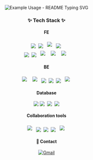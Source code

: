 <p align="center">
  <img src="https://readme-typing-svg.demolab.com/?lines=Welcome+to+UZYHU's+Github+💻;Please+Enjoy+in+my+Github+🍀!&font=Fira%20Code&center=true&width=380&height=50&duration=3000&pause=1500" alt="Example Usage - README Typing SVG">
</p>

<h3 align="center">✨ Tech Stack ✨</h3>
<h4 align="center">FE</h4>
<div align="center">
  <img src="https://img.shields.io/badge/react-20232a.svg?style=for-the-badge&logo=react&logoColor=61DAFB" />&nbsp
  <img src="https://img.shields.io/badge/javascript-F7DF1E.svg?style=for-the-badge&logo=javascript&logoColor=20232a" />&nbsp
  <img src="https://img.shields.io/badge/typescript-007ACC.svg?style=for-the-badge&logo=typescript&logoColor=white" style="margin: 5px;"/>&nbsp
  <img src="https://img.shields.io/badge/html5-E34F26.svg?style=for-the-badge&logo=html5&logoColor=white" />&nbsp
</div>

<div align="center">
  <img src="https://img.shields.io/badge/styled--components-DB7093?style=for-the-badge&logo=styled-components&logoColor=ffd35b" />&nbsp
  <img src="https://img.shields.io/badge/css3-1572B6.svg?style=for-the-badge&logo=css3&logoColor=white" />&nbsp
  <img src="https://img.shields.io/badge/mui-007FFF.svg?style=for-the-badge&logo=mui&logoColor=white" style="margin: 5px;"/>&nbsp
  <img src="https://img.shields.io/badge/bootstrap-7952B3.svg?style=for-the-badge&logo=bootstrap&logoColor=white" style="margin: 5px;"/>&nbsp
  <img src="https://img.shields.io/badge/vite-f5dd42.svg?style=for-the-badge&logo=vite&logoColor=white" style="margin: 5px;"/>&nbsp
</div>


<h4 align="center">BE</h4>
<div align="center">
  <img src="https://img.shields.io/badge/Java-ED8B00?style=for-the-badge&logo=openjdk&logoColor=white" style="margin: 5px;"/>&nbsp
  <img src="https://img.shields.io/badge/typescript-007ACC.svg?style=for-the-badge&logo=typescript&logoColor=white" style="margin: 5px;"/>&nbsp
  <img src="https://img.shields.io/badge/Node.js-43853D?style=for-the-badge&logo=node.js&logoColor=white"/>&nbsp
  <img src="https://img.shields.io/badge/Nest.js-F80000?style=for-the-badge&logo=nest.js&logoColor=white"/>&nbsp
  <img src="https://img.shields.io/badge/Spring Boot-22ab40?style=for-the-badge&logo=springboot&logoColor=white"/>&nbsp
  <img src="https://img.shields.io/badge/typescript-007ACC.svg?style=for-the-badge&logo=typescript&logoColor=white" style="margin: 5px;"/>&nbsp
</div>

<h4 align="center">Database</h4>
<div align="center">
  <img src="https://img.shields.io/badge/mysql-4479A1?style=for-the-badge&logo=mysql&logoColor=white"> 
  <img src="https://img.shields.io/badge/postgresql-4479A1?style=for-the-badge&logo=postgresql&logoColor=white"/>&nbsp
  <img src="https://img.shields.io/badge/mongodb-22522d?style=for-the-badge&logo=mongodb&logoColor=white"/>&nbsp
  <img src="https://img.shields.io/badge/oracle-F80000?style=for-the-badge&logo=oracle&logoColor=white"> 
</div>

<h4 align="center">Collaboration tools</h4>
<div align="center">
  <img src="https://img.shields.io/badge/Git-F05032?style=for-the-badge&logo=git&logoColor=white" style="margin: 5px;"/>&nbsp
  <img src="https://img.shields.io/badge/GitHub-181717?style=for-the-badge&logo=github&logoColor=white"/>&nbsp
  <img src="https://img.shields.io/badge/Slack-4A154B?style=for-the-badge&logo=slack&logoColor=white"/>&nbsp
  <img src="https://img.shields.io/badge/Figma-F24E1E?style=for-the-badge&logo=figma&logoColor=white"/>&nbsp
  <img src="https://img.shields.io/badge/Notion-000000?style=for-the-badge&logo=notion&logoColor=white" style="margin: 5px;"/>&nbsp
</div>

<h4 align="center">📩 Contact</h4>
<div align="center">
    <a href="mailto:ishwuzi@gmail.com">
        <img src="https://img.shields.io/badge/Gmail-EA4335?style=for-the-badge&logo=Gmail&logoColor=white" alt="Gmail">
    </a>
</div>&nbsp

